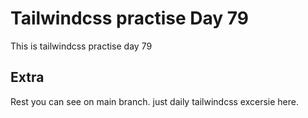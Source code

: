 # Tailwindcss practise Day 79

This is tailwindcss practise day 79

## Extra

Rest you can see on main branch. just daily tailwindcss excersie here.

